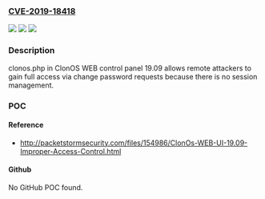 ### [CVE-2019-18418](https://cve.mitre.org/cgi-bin/cvename.cgi?name=CVE-2019-18418)
![](https://img.shields.io/static/v1?label=Product&message=n%2Fa&color=blue)
![](https://img.shields.io/static/v1?label=Version&message=n%2Fa&color=blue)
![](https://img.shields.io/static/v1?label=Vulnerability&message=n%2Fa&color=brighgreen)

### Description

clonos.php in ClonOS WEB control panel 19.09 allows remote attackers to gain full access via change password requests because there is no session management.

### POC

#### Reference
- http://packetstormsecurity.com/files/154986/ClonOs-WEB-UI-19.09-Improper-Access-Control.html

#### Github
No GitHub POC found.

